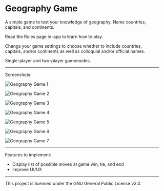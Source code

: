 # Geography Game

A simple game to test your knowledge of geography. Name countries, capitals, and continents.

Read the Rules page in-app to learn how to play.

Change your game settings to choose whether to include countries, capitals, and/or continents as well as colloquial and/or official names.

Single-player and two-player gamemodes.

***

Screenshots: 

![Geography Game 1](https://user-images.githubusercontent.com/85356197/197373130-0bc7833d-17f1-4cd3-8745-bd44c98881a5.png)

![Geography Game 2](https://user-images.githubusercontent.com/85356197/197373131-8eb4f8eb-0d82-42c6-88bd-9e4e67607b37.png)

![Geography Game 3](https://user-images.githubusercontent.com/85356197/197373134-bf7c49ba-2b51-420f-8965-f408e33d8416.png)

![Geography Game 4](https://user-images.githubusercontent.com/85356197/197373135-2c44cf23-c583-4bd1-9c5e-3fbb784ca364.png)

![Geography Game 5](https://user-images.githubusercontent.com/85356197/197373137-86aa08eb-0106-4458-9f2c-3eb05d71c816.png)

![Geography Game 6](https://user-images.githubusercontent.com/85356197/197373141-548bcfa5-938d-4f14-88ab-8170a64f1fbd.png)

![Geography Game 7](https://user-images.githubusercontent.com/85356197/197373146-10952fbf-fedd-4518-adf7-011278142e46.png)

***

Features to implement:
- Display list of possible moves at game win, tie, and end
- Improve UI/UX

***

This project is licensed under the GNU General Public License v3.0.
